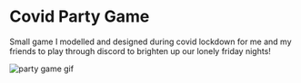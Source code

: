 # Covid Party Game

Small game I modelled and designed during covid lockdown for me and my friends to play through discord to brighten up our lonely friday nights!

![party game gif](https://user-images.githubusercontent.com/65002959/213511815-36dd674f-fd82-417c-9a5d-4d711f059616.gif)
